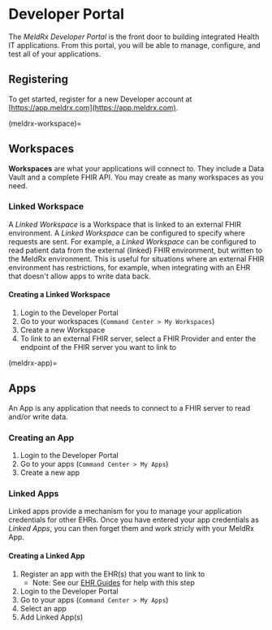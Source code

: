 # Developer Portal

The *MeldRx Developer Portal* is the front door to building integrated Health IT applications.
From this portal, you will be able to manage, configure, and test all of your applications.

## Registering

To get started, register for a new Developer account at [https://app.meldrx.com](https://app.meldrx.com).

(meldrx-workspace)=
## Workspaces

**Workspaces** are what your applications will connect to.
They include a Data Vault and a complete FHIR API.
You may create as many workspaces as you need.

### Linked Workspace

A *Linked Workspace* is a Workspace that is linked to an external FHIR environment.
A *Linked Workspace* can be configured to specify where requests are sent.
For example, a *Linked Workspace* can be configured to read patient data from the external (linked) FHIR environment, but written to the MeldRx environment.
This is useful for situations where an external FHIR environment has restrictions, for example, when integrating with an EHR that doesn't allow apps to write data back.

#### Creating a Linked Workspace
1. Login to the Developer Portal
2. Go to your workspaces (`Command Center > My Workspaces`)
3. Create a new Workspace
4. To link to an external FHIR server, select a FHIR Provider and enter the endpoint of the FHIR server you want to link to

(meldrx-app)=
## Apps

An App is any application that needs to connect to a FHIR server to read and/or write data.

### Creating an App
1. Login to the Developer Portal
2. Go to your apps (`Command Center > My Apps`)
3. Create a new app

### Linked Apps

Linked apps provide a mechanism for you to manage your application credentials for other EHRs.
Once you have entered your app credentials as _Linked Apps_, you can then forget them and work stricly with your MeldRx App.

#### Creating a Linked App
1. Register an app with the EHR(s) that you want to link to
    - Note: See our [EHR Guides](ehr-guides) for help with this step
2. Login to the Developer Portal
3. Go to your apps (`Command Center > My Apps`)
4. Select an app
5. Add Linked App(s)